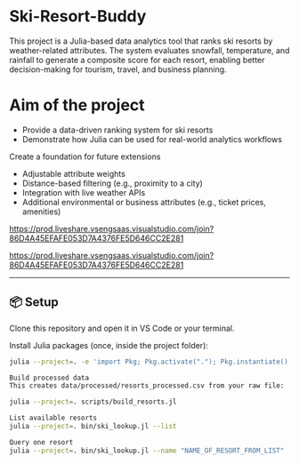 # Ski-Resort-Buddy

This project is a Julia-based data analytics tool that ranks ski resorts by weather-related attributes. The system evaluates snowfall, temperature, and rainfall to generate a composite score for each resort, enabling better decision-making for tourism, travel, and business planning.

# Aim of the project
<ul>
<li>Provide a data-driven ranking system for ski resorts</li>
<li>Demonstrate how Julia can be used for real-world analytics workflows</li>
</ul>

Create a foundation for future extensions
<ul>
  <li>Adjustable attribute weights</li>
  <li>Distance-based filtering (e.g., proximity to a city)</li>
  <li>Integration with live weather APIs</li>
  <li>Additional environmental or business attributes (e.g., ticket prices, amenities)</li>
</ul>

https://prod.liveshare.vsengsaas.visualstudio.com/join?86D4A45EFAFE053D7A4376FE5D646CC2E281

https://prod.liveshare.vsengsaas.visualstudio.com/join?86D4A45EFAFE053D7A4376FE5D646CC2E281

---

## 📦 Setup

Clone this repository and open it in VS Code or your terminal.

Install Julia packages (once, inside the project folder):

```bash
julia --project=. -e 'import Pkg; Pkg.activate("."); Pkg.instantiate()'

Build processed data
This creates data/processed/resorts_processed.csv from your raw file:

julia --project=. scripts/build_resorts.jl

List available resorts
julia --project=. bin/ski_lookup.jl --list

Query one resort
julia --project=. bin/ski_lookup.jl --name "NAME_OF_RESORT_FROM_LIST"

